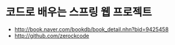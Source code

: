 # 코드로 배우는 스프링 웹 프로젝트

- http://book.naver.com/bookdb/book_detail.nhn?bid=9425458
- http://github.com/zerockcode
